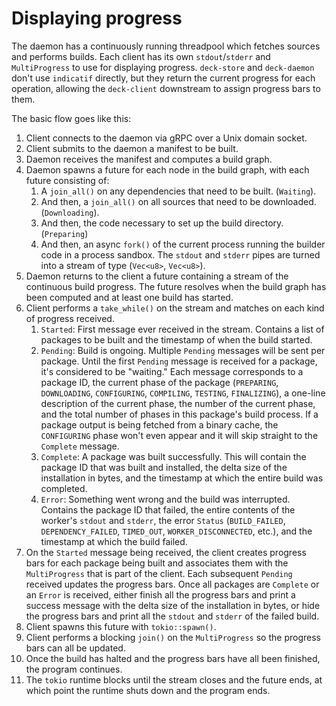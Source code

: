 # Displaying progress

The daemon has a continuously running threadpool which fetches sources and
performs builds. Each client has its own `stdout`/`stderr` and `MultiProgress`
to use for displaying progress. `deck-store` and `deck-daemon` don't use
`indicatif` directly, but they return the current progress for each operation,
allowing the `deck-client` downstream to assign progress bars to them.

The basic flow goes like this:

1. Client connects to the daemon via gRPC over a Unix domain socket.
2. Client submits to the daemon a manifest to be built.
3. Daemon receives the manifest and computes a build graph.
4. Daemon spawns a future for each node in the build graph, with each future
   consisting of:
   1. A `join_all()` on any dependencies that need to be built. (`Waiting`).
   2. And then, a `join_all()` on all sources that need to be downloaded.
      (`Downloading`).
   3. And then, the code necessary to set up the build directory. (`Preparing`)
   4. And then, an async `fork()` of the current process running the builder
      code in a process sandbox. The `stdout` and `stderr` pipes are turned into
      a stream of type (`Vec<u8>`, `Vec<u8>`).
3. Daemon returns to the client a future containing a stream of the continuous
   build progress. The future resolves when the build graph has been computed
   and at least one build has started.
4. Client performs a `take_while()` on the stream and matches on each kind of
   progress received.
   1. `Started`: First message ever received in the stream. Contains a list of
      packages to be built and the timestamp of when the build started.
   2. `Pending`: Build is ongoing. Multiple `Pending` messages will be sent per
      package. Until the first `Pending` message is received for a package, it's
      considered to be "waiting." Each message corresponds to a package ID, the
      current phase of the package (`PREPARING`, `DOWNLOADING`, `CONFIGURING`,
      `COMPILING`, `TESTING`, `FINALIZING`), a one-line description of the
      current phase, the number of the current phase, and the total number of
      phases in this package's build process. If a package output is being
      fetched from a binary cache, the `CONFIGURING` phase won't even appear and
      it will skip straight to the `Complete` message.
   3. `Complete`: A package was built successfully. This will contain the
      package ID that was built and installed, the delta size of the
      installation in bytes, and the timestamp at which the entire build was
      completed.
   4. `Error`: Something went wrong and the build was interrupted. Contains the
      package ID that failed, the entire contents of the worker's `stdout` and
      `stderr`, the error `Status` (`BUILD_FAILED`, `DEPENDENCY_FAILED`,
      `TIMED_OUT`, `WORKER_DISCONNECTED`, etc.), and the timestamp at which the
      build failed.
5. On the `Started` message being received, the client creates progress bars for
   each package being built and associates them with the `MultiProgress` that is
   part of the client. Each subsequent `Pending` received updates the progress
   bars. Once all packages are `Complete` or an `Error` is received, either
   finish all the progress bars and print a success message with the delta size
   of the installation in bytes, or hide the progress bars and print all the
   `stdout` and `stderr` of the failed build.
6. Client spawns this future with `tokio::spawn()`.
7. Client performs a blocking `join()` on the `MultiProgress` so the progress
   bars can all be updated.
8. Once the build has halted and the progress bars have all been finished, the
   program continues.
9. The `tokio` runtime blocks until the stream closes and the future ends, at
   which point the runtime shuts down and the program ends.
